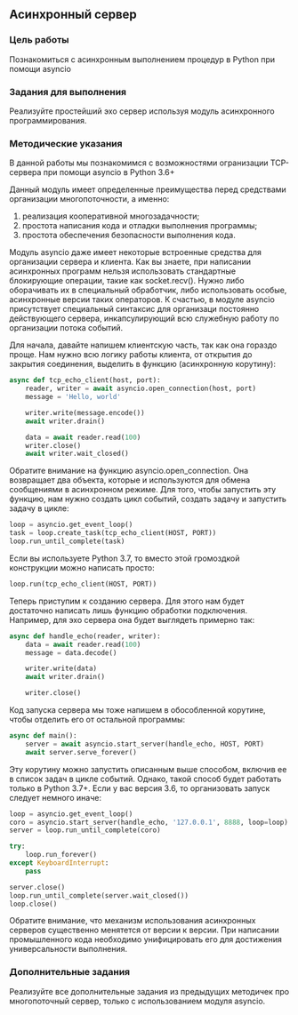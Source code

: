 ## Асинхронный сервер
### Цель работы

Познакомиться с асинхронным выполнением процедур в Python при помощи asyncio

### Задания для выполнения

Реализуйте простейший эхо сервер используя модуль асинхронного программирования.

### Методические указания

В данной работы мы познакомимся с возможностями огранизации TCP-сервера при помощи asyncio в Python 3.6+

Данный модуль имеет определенные преимущества перед средствами организации многопоточности, а именно:
1. реализация кооперативной многозадачности;
1. простота написания кода и отладки выполнения программы;
1. простота обеспечения безопасности выполнения кода.

Модуль asyncio даже имеет некоторые встроенные средства для организации сервера и клиента. Как вы знаете, при написании асинхронных программ нельзя использовать стандартные блокирующие операции, такие как socket.recv(). Нужно либо оборачивать их в специальный обработчик, либо использовать особые, асинхронные версии таких операторов. К счастью, в модуле asyncio присутствует специальный синтаксис для организаци постоянно действующего сервера, инкапсулирующий всю служебную работу по организации потока событий.

Для начала, давайте напишем клиентскую часть, так как она гораздо проще. Нам нужно всю логику работы клиента, от открытия до закрытия соединения, выделить в функцию (асинхронную корутину):

``` python
async def tcp_echo_client(host, port):
    reader, writer = await asyncio.open_connection(host, port)
    message = 'Hello, world'

    writer.write(message.encode())
    await writer.drain()

    data = await reader.read(100)
    writer.close()
    await writer.wait_closed()
```

Обратите внимание на функцию asyncio.open_connection. Она возвращает два объекта, которые и используются для обмена сообщениями в асинхронном режиме. Для того, чтобы запустить эту функцию, нам нужно создать цикл событий, создать задачу и запустить задачу в цикле:

```python
loop = asyncio.get_event_loop()
task = loop.create_task(tcp_echo_client(HOST, PORT))
loop.run_until_complete(task)
```

Если вы используете Python 3.7, то вместо этой громоздкой конструкции можно написать просто:

```python
loop.run(tcp_echo_client(HOST, PORT))
```

Теперь приступим к созданию сервера. Для этого нам будет достаточно написать лишь функцию обработки подключения. Например, для эхо сервера она будет выглядеть примерно так:

```python
async def handle_echo(reader, writer):
    data = await reader.read(100)
    message = data.decode()

    writer.write(data)
    await writer.drain()

    writer.close()
```

Код запуска сервера мы тоже напишем в обособленной корутине, чтобы отделить его от остальной программы:

```python
async def main():
    server = await asyncio.start_server(handle_echo, HOST, PORT)
    await server.serve_forever()
```

Эту корутину можно запустить описанным выше способом, включив ее в список задач в цикле событий.
Однако, такой способ будет работать только в Python 3.7+. Если у вас версия 3.6, то организовать запуск следует немного иначе:

```python
loop = asyncio.get_event_loop()
coro = asyncio.start_server(handle_echo, '127.0.0.1', 8888, loop=loop)
server = loop.run_until_complete(coro)

try:
    loop.run_forever()
except KeyboardInterrupt:
    pass

server.close()
loop.run_until_complete(server.wait_closed())
loop.close()
```

Обратите внимание, что механизм использования асинхронных серверов существенно менятется от версии к версии. При написании промышленного кода необходимо унифицировать его для достижения универсальности выполнения.

### Дополнительные задания

Реализуйте все дополнительные задания из предыдущих методичек про многопоточный сервер, только с использованием модуля asyncio.
